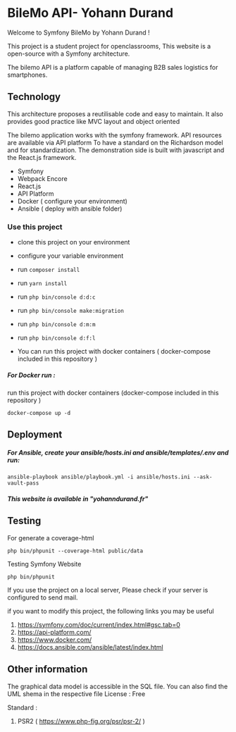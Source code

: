 # BileMo API- Yohann Durand 

Welcome to Symfony BileMo by Yohann Durand !

This project is a student project for openclassrooms,
This website is a open-source with a Symfony architecture.

The bilemo API is a platform capable of managing B2B sales logistics for smartphones.

## Technology 

This architecture proposes a reutilisable code and easy to maintain. It also provides good practice like MVC layout and object oriented

The bilemo application works with the symfony framework.
API resources are available via API platform To have a standard on the Richardson model and for standardization.
The demonstration side is built with javascript and the React.js framework.

- Symfony
- Webpack Encore
- React.js
- API Platform
- Docker ( configure your environment)
- Ansible ( deploy with ansible folder)

### Use this project 

-  clone this project on your environment 
-  configure your variable environment
-  run `composer install`
-  run `yarn install`
-  run `php bin/console d:d:c`
-  run `php bin/console make:migration`
-  run `php bin/console d:m:m`
-  run `php bin/console d:f:l`

-  You can run this project with docker containers ( docker-compose included in this repository )

##### For Docker run :
run this project with docker containers (docker-compose included in this repository )
```
docker-compose up -d
```
## Deployment

##### For Ansible, create your ansible/hosts.ini and ansible/templates/.env and run:
```
ansible-playbook ansible/playbook.yml -i ansible/hosts.ini --ask-vault-pass
```

##### This website is available in "yohanndurand.fr" 

## Testing 
For generate a coverage-html
```
php bin/phpunit --coverage-html public/data 
```
Testing Symfony Website
```
php bin/phpunit
```

If you use the project on a local server, 
Please check if your server is configured to send mail.

if you want to modify this project,
the following links you may be useful

1. https://symfony.com/doc/current/index.html#gsc.tab=0
2. https://api-platform.com/
3. https://www.docker.com/
4. https://docs.ansible.com/ansible/latest/index.html

## Other information 

The graphical data model is accessible in the SQL file. You can also find the UML shema in the respective file
License : Free

Standard :
1. PSR2 ( https://www.php-fig.org/psr/psr-2/ )






